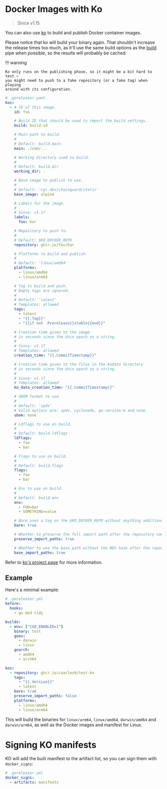 # Docker Images with Ko

> Since v1.15

You can also use [ko][] to build and publish Docker container images.

Please notice that ko will build your binary again.
That shouldn't increase the release times too much, as it'll use the same build
options as the [build][] pipe when possible, so the results will probably be
cached.

!!! warning

    Ko only runs on the publishing phase, so it might be a bit hard to test —
    you might need to push to a fake repository (or a fake tag) when playing
    around with its configuration.

```yaml
# .goreleaser.yaml
kos:
  - # ID of this image.
    id: foo

    # Build ID that should be used to import the build settings.
    build: build-id

    # Main path to build.
    #
    # Default: build.main
    main: ./cmd/...

    # Working directory used to build.
    #
    # Default: build.dir
    working_dir: .

    # Base image to publish to use.
    #
    # Default: 'cgr.dev/chainguard/static'
    base_image: alpine

    # Labels for the image.
    #
    # Since: v1.17
    labels:
      foo: bar

    # Repository to push to.
    #
    # Default: $KO_DOCKER_REPO
    repository: ghcr.io/foo/bar

    # Platforms to build and publish.
    #
    # Default: 'linux/amd64'
    platforms:
      - linux/amd64
      - linux/arm64

    # Tag to build and push.
    # Empty tags are ignored.
    #
    # Default: 'latest'
    # Templates: allowed
    tags:
      - latest
      - "{{.Tag}}"
      - "{{if not .Prerelease}}stable{{end}}"

    # Creation time given to the image
    # in seconds since the Unix epoch as a string.
    #
    # Since: v1.17
    # Templates: allowed
    creation_time: "{{.CommitTimestamp}}"

    # Creation time given to the files in the kodata directory
    # in seconds since the Unix epoch as a string.
    #
    # Since: v1.17
    # Templates: allowed
    ko_data_creation_time: "{{.CommitTimestamp}}"

    # SBOM format to use.
    #
    # Default: 'spdx'
    # Valid options are: spdx, cyclonedx, go.version-m and none.
    sbom: none

    # Ldflags to use on build.
    #
    # Default: build.ldflags
    ldflags:
      - foo
      - bar

    # Flags to use on build.
    #
    # Default: build.flags
    flags:
      - foo
      - bar

    # Env to use on build.
    #
    # Default: build.env
    env:
      - FOO=bar
      - SOMETHING=value

    # Bare uses a tag on the $KO_DOCKER_REPO without anything additional.
    bare: true

    # Whether to preserve the full import path after the repository name.
    preserve_import_paths: true

    # Whether to use the base path without the MD5 hash after the repository name.
    base_import_paths: true
```

Refer to [ko's project page][ko] for more information.

## Example

Here's a minimal example:

```yaml
# .goreleaser.yml
before:
  hooks:
    - go mod tidy

builds:
  - env: ["CGO_ENABLED=1"]
    binary: test
    goos:
      - darwin
      - linux
    goarch:
      - amd64
      - arch64

kos:
  - repository: ghcr.io/caarlos0/test-ko
    tags:
      - "{{.Version}}"
      - latest
    bare: true
    preserve_import_paths: false
    platforms:
      - linux/amd64
      - linux/arm64
```

This will build the binaries for `linux/arm64`, `linux/amd64`, `darwin/amd64`
and `darwin/arm64`, as well as the Docker images and manifest for Linux.

# Signing KO manifests

KO will add the built manifest to the artifact list, so you can sign them with
`docker_signs`:

```yaml
# .goreleaser.yml
docker_signs:
  - artifacts: manifests
```

[ko]: https://ko.build
[build]: /customization/build/
